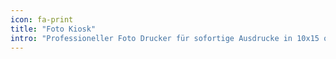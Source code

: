 ```yaml
---
icon: fa-print
title: "Foto Kiosk"
intro: "Professioneller Foto Drucker für sofortige Ausdrucke in 10x15 oder 15x20 direkt vor Ort."
---
```

